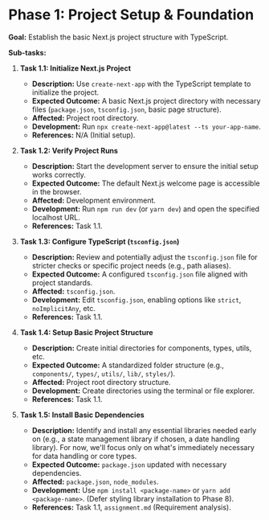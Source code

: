 # Phase 1: Project Setup & Foundation

**Goal:** Establish the basic Next.js project structure with TypeScript.

**Sub-tasks:**

1.  **Task 1.1: Initialize Next.js Project**

    - **Description:** Use `create-next-app` with the TypeScript template to initialize the project.
    - **Expected Outcome:** A basic Next.js project directory with necessary files (`package.json`, `tsconfig.json`, basic page structure).
    - **Affected:** Project root directory.
    - **Development:** Run `npx create-next-app@latest --ts your-app-name`.
    - **References:** N/A (Initial setup).

2.  **Task 1.2: Verify Project Runs**

    - **Description:** Start the development server to ensure the initial setup works correctly.
    - **Expected Outcome:** The default Next.js welcome page is accessible in the browser.
    - **Affected:** Development environment.
    - **Development:** Run `npm run dev` (or `yarn dev`) and open the specified localhost URL.
    - **References:** Task 1.1.

3.  **Task 1.3: Configure TypeScript (`tsconfig.json`)**

    - **Description:** Review and potentially adjust the `tsconfig.json` file for stricter checks or specific project needs (e.g., path aliases).
    - **Expected Outcome:** A configured `tsconfig.json` file aligned with project standards.
    - **Affected:** `tsconfig.json`.
    - **Development:** Edit `tsconfig.json`, enabling options like `strict`, `noImplicitAny`, etc.
    - **References:** Task 1.1.

4.  **Task 1.4: Setup Basic Project Structure**

    - **Description:** Create initial directories for components, types, utils, etc.
    - **Expected Outcome:** A standardized folder structure (e.g., `components/`, `types/`, `utils/`, `lib/`, `styles/`).
    - **Affected:** Project root directory structure.
    - **Development:** Create directories using the terminal or file explorer.
    - **References:** Task 1.1.

5.  **Task 1.5: Install Basic Dependencies**
    - **Description:** Identify and install any essential libraries needed early on (e.g., a state management library if chosen, a date handling library). For now, we'll focus only on what's immediately necessary for data handling or core types.
    - **Expected Outcome:** `package.json` updated with necessary dependencies.
    - **Affected:** `package.json`, `node_modules`.
    - **Development:** Use `npm install <package-name>` or `yarn add <package-name>`. (Defer styling library installation to Phase 8).
    - **References:** Task 1.1, `assignment.md` (Requirement analysis).
